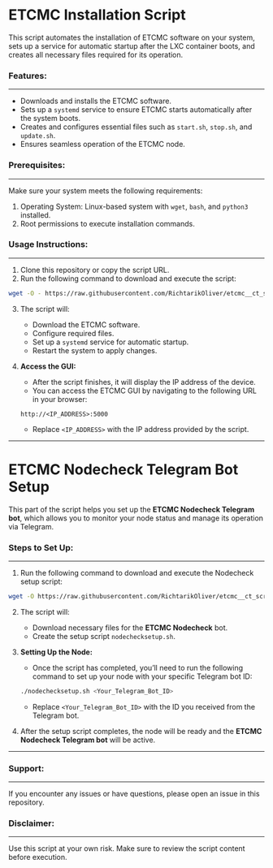 
ETCMC Installation Script
==========================

This script automates the installation of ETCMC software on your system, sets up a service for automatic startup after the LXC container boots, and creates all necessary files required for its operation.

### Features:
---------
- Downloads and installs the ETCMC software.
- Sets up a `systemd` service to ensure ETCMC starts automatically after the system boots.
- Creates and configures essential files such as `start.sh`, `stop.sh`, and `update.sh`.
- Ensures seamless operation of the ETCMC node.

### Prerequisites:
--------------
Make sure your system meets the following requirements:
1. Operating System: Linux-based system with `wget`, `bash`, and `python3` installed.
2. Root permissions to execute installation commands.

### Usage Instructions:
-------------------
1. Clone this repository or copy the script URL.
2. Run the following command to download and execute the script:

```sh
wget -O - https://raw.githubusercontent.com/RichtarikOliver/etcmc__ct_script/refs/heads/main/etcmc_ct_script.sh | sh
```

3. The script will:
   - Download the ETCMC software.
   - Configure required files.
   - Set up a `systemd` service for automatic startup.
   - Restart the system to apply changes.

4. **Access the GUI:**
   - After the script finishes, it will display the IP address of the device.
   - You can access the ETCMC GUI by navigating to the following URL in your browser:
   ```
   http://<IP_ADDRESS>:5000
   ```
   - Replace `<IP_ADDRESS>` with the IP address provided by the script.

---

ETCMC Nodecheck Telegram Bot Setup
====================================

This part of the script helps you set up the **ETCMC Nodecheck Telegram bot**, which allows you to monitor your node status and manage its operation via Telegram.

### Steps to Set Up:
--------------------
1. Run the following command to download and execute the Nodecheck setup script:

```sh
wget -O https://raw.githubusercontent.com/RichtarikOliver/etcmc__ct_script/refs/heads/main/nodecheckscript.sh | sh
```

2. The script will:
   - Download necessary files for the **ETCMC Nodecheck** bot.
   - Create the setup script `nodechecksetup.sh`.

3. **Setting Up the Node:**
   - Once the script has completed, you’ll need to run the following command to set up your node with your specific Telegram bot ID:
   
   ```sh
   ./nodechecksetup.sh <Your_Telegram_Bot_ID>
   ```

   - Replace `<Your_Telegram_Bot_ID>` with the ID you received from the Telegram bot.

4. After the setup script completes, the node will be ready and the **ETCMC Nodecheck Telegram bot** will be active.

---

### Support:
--------
If you encounter any issues or have questions, please open an issue in this repository.

### Disclaimer:
-----------
Use this script at your own risk. Make sure to review the script content before execution.
